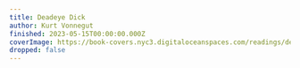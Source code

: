 ```yaml
---
title: Deadeye Dick
author: Kurt Vonnegut
finished: 2023-05-15T00:00:00.000Z
coverImage: https://book-covers.nyc3.digitaloceanspaces.com/readings/deadeye-dick-01.jpg
dropped: false
---
```


